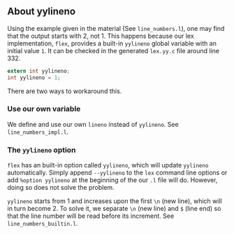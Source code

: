 ## About yylineno

Using the example given in the material (See `line_numbers.l`), one may find that the output starts with 2, not 1. This happens because our lex implementation, `flex`, provides a built-in `yylineno` global variable with an initial value `1`. It can be checked in the generated `lex.yy.c` file around line 332.

```c
extern int yylineno;
int yylineno = 1;
```

There are two ways to workaround this.

### Use our own variable
We define and use our own `lineno` instead of `yylineno`. See `line_numbers_impl.l`.

### The `yylineno` option
`flex` has an built-in option called `yylineno`, which will update `yylineno` automatically. Simply append `--yylineno` to the `lex` command line options or add `%option yylineno` at the beginning of the our `.l` file will do. However, doing so does not solve the problem.

`yylineno` starts from 1 and increases upon the first `\n` (new line), which will in turn become 2. To solve it, we separate `\n` (new line) and `$` (line end) so that the line number will be read before its increment. See `line_numbers_builtin.l`.
